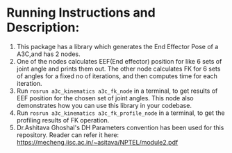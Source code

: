 # Running Instructions and Description:

1. This package has a library which generates the End Effector Pose of a A3C,and has 2 nodes.
2. One of the nodes calculates EEF(End effector) position for like 6 sets of joint angle and prints them out. The other node calculates FK for 6 sets of angles for a fixed no of iterations, and then computes time for each iteration.
3. Run `rosrun a3c_kinematics a3c_fk_node` in a terminal, to get results of EEF position for the chosen set of joint angles. This node also demonstrates how you can use this library in your codebase.
4. Run `rosrun a3c_kinematics a3c_fk_profile_node` in a terminal, to get the profiling results of FK operation.
5. Dr.Ashitava Ghoshal's DH Parameters convention has been used for this repository. Reader can refer it here: https://mecheng.iisc.ac.in/~asitava/NPTEL/module2.pdf